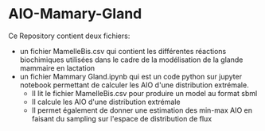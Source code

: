 # AIO-Mamary-Gland
Ce Repository contient deux fichiers:
- un fichier MamelleBis.csv qui contient les différentes réactions biochimiques utilisées dans le cadre de la modélisation de la glande mammaire en lactation
- un fichier Mammary Gland.ipynb qui est un code python sur jupyter notebook permettant de calculer les AIO d'une distribution extrémale.
    - Il lit le fichier MamelleBis.csv pour produire un model au format sbml
    - Il calcule les AIO d'une distribution extrémale 
    - Il permet également de donner une estimation des min-max AIO en faisant du sampling sur l'espace de distribution de flux
